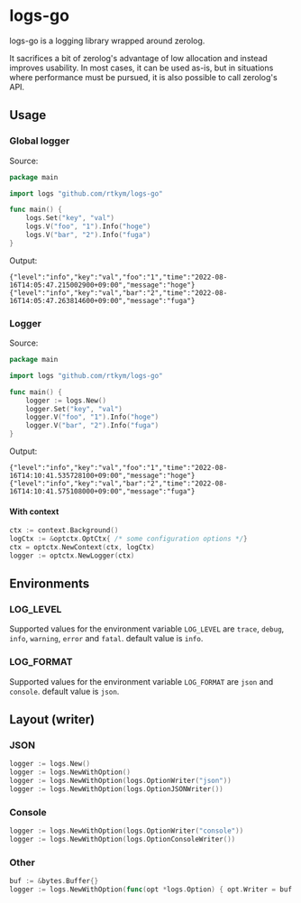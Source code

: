 # logs-go
logs-go is a logging library wrapped around zerolog.

It sacrifices a bit of zerolog's advantage of low allocation and instead improves usability. In most cases, it can be used as-is, but in situations where performance must be pursued, it is also possible to call zerolog's API.

## Usage
### Global logger
Source:
```go
package main

import logs "github.com/rtkym/logs-go"

func main() {
	logs.Set("key", "val")
	logs.V("foo", "1").Info("hoge")
	logs.V("bar", "2").Info("fuga")
}
```
Output:
```
{"level":"info","key":"val","foo":"1","time":"2022-08-16T14:05:47.215002900+09:00","message":"hoge"}
{"level":"info","key":"val","bar":"2","time":"2022-08-16T14:05:47.263814600+09:00","message":"fuga"}
```
### Logger
Source:
```go
package main

import logs "github.com/rtkym/logs-go"

func main() {
	logger := logs.New()
	logger.Set("key", "val")
	logger.V("foo", "1").Info("hoge")
	logger.V("bar", "2").Info("fuga")
}
```
Output:
```
{"level":"info","key":"val","foo":"1","time":"2022-08-16T14:10:41.535728100+09:00","message":"hoge"}
{"level":"info","key":"val","bar":"2","time":"2022-08-16T14:10:41.575108000+09:00","message":"fuga"}
```
#### With context
```go
ctx := context.Background()
logCtx := &optctx.OptCtx{ /* some configuration options */}
ctx = optctx.NewContext(ctx, logCtx)
logger := optctx.NewLogger(ctx)
```

## Environments
### LOG_LEVEL
Supported values ​​for the environment variable `LOG_LEVEL` are `trace`, `debug`, `info`, `warning`, `error` and `fatal`. default value is `info`.
### LOG_FORMAT
Supported values ​​for the environment variable `LOG_FORMAT` are `json` and `console`. default value is `json`.

## Layout (writer)

### JSON
```go
logger := logs.New()
logger := logs.NewWithOption()
logger := logs.NewWithOption(logs.OptionWriter("json"))
logger := logs.NewWithOption(logs.OptionJSONWriter())
```

### Console
```go
logger := logs.NewWithOption(logs.OptionWriter("console"))
logger := logs.NewWithOption(logs.OptionConsoleWriter())
```

### Other
```go
buf := &bytes.Buffer{}
logger := logs.NewWithOption(func(opt *logs.Option) { opt.Writer = buf })
```
